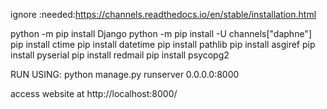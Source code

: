 ignore :needed:https://channels.readthedocs.io/en/stable/installation.html


python -m pip install Django
python -m pip install -U channels["daphne"]
pip install ctime
pip install datetime
pip install pathlib
pip install asgiref
pip install pyserial
pip install redmail
pip install psycopg2

RUN USING: python manage.py runserver 0.0.0.0:8000


access website at http://localhost:8000/
